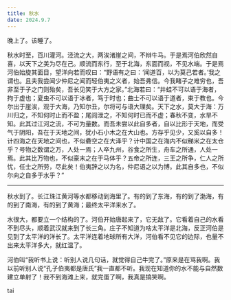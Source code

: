 ```yaml
---
title: 秋水
date: 2024.9.7
---
```


晚上了。该睡了。

秋水时至，百川灌河。泾流之大，两涘渚崖之间，不辩牛马。于是焉河伯欣然自喜，以天下之美为尽在己。顺流而东行，至于北海，东面而视，不见水端。于是焉河伯始旋其面目，望洋向若而叹曰：“野语有之曰：‘闻道百，以为莫己若者。’我之谓也。且夫我尝闻少仲尼之闻而轻伯夷之义者，始吾弗信。今我睹子之难穷也，吾非至于子之门则殆矣，吾长见笑于大方之家。”北海若曰：“井蛙不可以语于海者，拘于虚也；夏虫不可以语于冰者，笃于时也；曲士不可以语于道者，束于教也。今尔出于崖涘，观于大海，乃知尔丑，尔将可与语大理矣。天下之水，莫大于海：万川归之，不知何时止而不盈；尾闾泄之，不知何时已而不虚；春秋不变，水旱不知。此其过江河之流，不可为量数。而吾未尝以此自多者，自以比形于天地，而受气于阴阳，吾在于天地之间，犹小石小木之在大山也。方存乎见少，又奚以自多！计四海之在天地之间也，不似礨空之在大泽乎？计中国之在海内不似稊米之在太仓乎？号物之数谓之万，人处一焉；人卒九州，谷食之所生，舟车之所通，人处一焉。此其比万物也，不似豪末之在于马体乎？五帝之所连，三王之所争，仁人之所忧，任士之所劳，尽此矣！伯夷辞之以为名，仲尼语之以为博。此其自多也，不似尔向之自多于水乎？”

---

秋水到了。长江珠江黄河等水都移动到海里了。有的到了东海，有的到了渤海，有的到了南海，有的到了黄海；最终太平洋来水了。

水很大，都要立一个结构的了。河伯开始唐起来了，它无敌了。它看着自己的水看不到尽头，顺着武汉就来到了长三角。庄子不知道为啥太平洋是北海，反正河伯是见到了太平洋的洋长了。太平洋连着地球所有大洋，河伯看不见它的边际，也量不出来太平洋多大，就红温了。

河伯叫“我听书上说：听别人说几句话，就觉得自己牛完了。”原来是在骂我啊。我以前听别人说“孔子伯夷都是唐氏”我一直都不听。我现在知道你的水不能与自然数建立单射了！我不到海滩上来，就完蛋了啊，我真是搞笑啊。

tai
<!--stackedit_data:
eyJoaXN0b3J5IjpbLTE5OTYzMzQwNjcsNDA0NDE1MjMxLDE1OD
E2NDMzMjgsLTk2OTg4MjYyMiw0NDA5MDU2MTldfQ==
-->